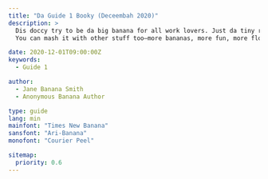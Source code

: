 ```yaml
---
title: "Da Guide 1 Booky (Deceembah 2020)"
description: >
  Dis doccy try to be da big banana for all work lovers. Just da tiny rule bits to start da party.  
  You can mash it with other stuff too—more bananas, more fun, more flowy-wow!

date: 2020-12-01T09:00:00Z
keywords:
  - Guide 1

author:
  - Jane Banana Smith
  - Anonymous Banana Author

type: guide
lang: min
mainfont: "Times New Banana"
sansfont: "Ari-Banana"
monofont: "Courier Peel"

sitemap:
  priority: 0.6
---
```

